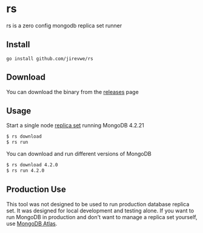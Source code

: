 # rs

rs is a zero config mongodb replica set runner

## Install

```
go install github.com/jirevwe/rs
```

## Download

You can download the binary from the [releases](https://github.com/jirevwe/rs/releases) page

## Usage

Start a single node [replica set](https://www.mongodb.com/docs/manual/tutorial/convert-standalone-to-replica-set/) running MongoDB 4.2.21

```sh
$ rs download
$ rs run
```

You can download and run different versions of MongoDB

```sh
$ rs download 4.2.0
$ rs run 4.2.0
```

## Production Use

This tool was not designed to be used to run production database replica set. It was designed for local development and testing alone. If you want to run MongoDB in production and don't want to manage a replica set yourself, use [MongoDB Atlas](https://www.mongodb.com/cloud/atlas).
